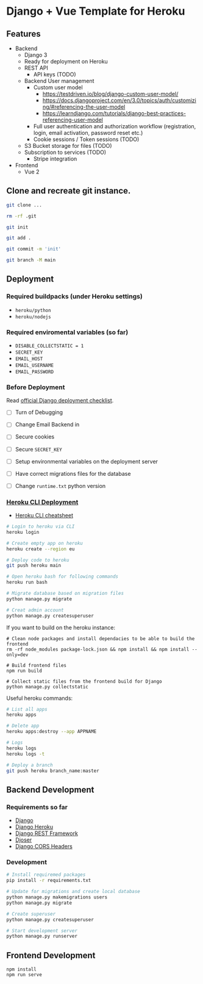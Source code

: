 # Django + Vue Template for Heroku

## Features

* Backend
  * Django 3
  * Ready for deployment on Heroku
  * REST API
    * API keys (TODO)
  * Backend User management
    * Custom user model
      * https://testdriven.io/blog/django-custom-user-model/
      * https://docs.djangoproject.com/en/3.0/topics/auth/customizing/#referencing-the-user-model
      * https://learndjango.com/tutorials/django-best-practices-referencing-user-model
    * Full user authentication and authorization workflow (registration, login, email activation, password reset etc.)
    * Cookie sessions / Token sessions (TODO)
  * S3 Bucket storage for files (TODO)
  * Subscription to services (TODO)
    * Stripe integration
* Frontend
  * Vue 2

## Clone and recreate git instance.

```bash
git clone ...

rm -rf .git

git init

git add .

git commit -m 'init'

git branch -M main
```

## Deployment

### Required buildpacks (under Heroku settings)

* `heroku/python`
* `heroku/nodejs`

### Required enviromental variables (so far)

* `DISABLE_COLLECTSTATIC = 1`
* `SECRET_KEY`
* `EMAIL_HOST`
* `EMAIL_USERNAME`
* `EMAIL_PASSWORD`

### Before Deployment

Read [official Django deployment checklist](https://docs.djangoproject.com/en/3.1/howto/deployment/checklist/).


- [ ] Turn of Debugging
- [ ] Change Email Backend in 
- [ ] Secure cookies
- [ ] Secure `SECRET_KEY` 
- [ ] Setup environmental variables on the deployment server
- [ ] Have correct migrations files for the database
- [ ] Change `runtime.txt` python version


### [Heroku CLI Deployment](https://devcenter.heroku.com/articles/getting-started-with-python)

* [Heroku CLI cheatsheet](https://devhints.io/heroku)

```bash
# Login to heroku via CLI
heroku login

# Create empty app on heroku
heroku create --region eu

# Deploy code to heroku
git push heroku main

# Open heroku bash for following commands
heroku run bash

# Migrate database based on migration files
python manage.py migrate

# Creat admin account
python manage.py createsuperuser
```

If you want to build on the heroku instance:
```
# Clean node packages and install dependacies to be able to build the frontend
rm -rf node_modules package-lock.json && npm install && npm install --only=dev

# Build frontend files
npm run build

# Collect static files from the frontend build for Django
python manage.py collectstatic
```

Useful heroku commands:

```bash
# List all apps
heroku apps

# Delete app
heroku apps:destroy --app APPNAME

# Logs
heroku logs
heroku logs -t

# Deploy a branch
git push heroku branch_name:master
```

## Backend Development

### Requirements so far

* [Django](https://www.djangoproject.com/)
* [Django Heroku](https://devcenter.heroku.com/articles/django-app-configuration)
* [Django REST Framework](https://www.google.com)
* [Djoser](https://djoser.readthedocs.io/en/latest/getting_started.html)
* [Django CORS Headers](https://pypi.org/project/django-cors-headers/)


### Development

```bash
# Install requiremed packages
pip install -r requirements.txt

# Update for migrations and create local database
python manage.py makemigrations users
python manage.py migrate

# Create superuser
python manage.py createsuperuser

# Start development server
python manage.py runserver
```


## Frontend Development

```
npm install
npm run serve
```
